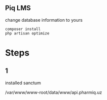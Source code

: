 
## Piq LMS

change database information to yours
```
composer install
php artisan optimize
```

# Steps
## 1
installed sanctum

 /var/www/www-root/data/www/api.pharmiq.uz